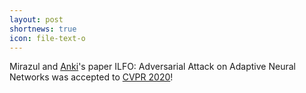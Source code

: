 ```yaml
---
layout: post
shortnews: true
icon: file-text-o
---
```

Mirazul and [Anki][]'s paper ILFO: Adversarial Attack on Adaptive Neural Networks was accepted to [CVPR 2020]!

[Anki]: http://ankichauhan.com/
[CVPR 2020]: http://cvpr2020.thecvf.com/